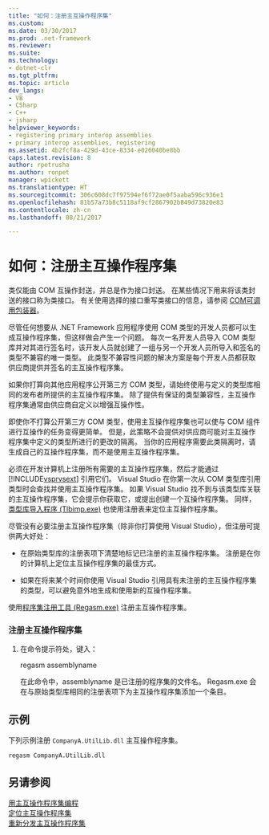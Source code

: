 ```yaml
---
title: "如何：注册主互操作程序集"
ms.custom: 
ms.date: 03/30/2017
ms.prod: .net-framework
ms.reviewer: 
ms.suite: 
ms.technology:
- dotnet-clr
ms.tgt_pltfrm: 
ms.topic: article
dev_langs:
- VB
- CSharp
- C++
- jsharp
helpviewer_keywords:
- registering primary interop assemblies
- primary interop assemblies, registering
ms.assetid: 4b2fcf8a-429d-43ce-8334-e026040be8bb
caps.latest.revision: 8
author: rpetrusha
ms.author: ronpet
manager: wpickett
ms.translationtype: HT
ms.sourcegitcommit: 306c608dc7f97594ef6f72ae0f5aaba596c936e1
ms.openlocfilehash: 81b57a73b8c5118af9cf2867902b849d73820e83
ms.contentlocale: zh-cn
ms.lasthandoff: 08/21/2017

---
```

# <a name="how-to-register-primary-interop-assemblies"></a>如何：注册主互操作程序集
类仅能由 COM 互操作封送，并总是作为接口封送。 在某些情况下用来将该类封送的接口称为类接口。 有关使用选择的接口重写类接口的信息，请参阅 [COM可调用包装器](../../../docs/framework/interop/com-callable-wrapper.md)。  
  
 尽管任何想要从 .NET Framework 应用程序使用 COM 类型的开发人员都可以生成互操作程序集，但这样做会产生一个问题。 每次一名开发人员导入 COM 类型库并对其进行签名时，该开发人员就创建了一组与另一个开发人员所导入和签名的类型不兼容的唯一类型。 此类型不兼容性问题的解决方案是每个开发人员都获取供应商提供并签名的主互操作程序集。  
  
 如果你打算向其他应用程序公开第三方 COM 类型，请始终使用与定义的类型库相同的发布者所提供的主互操作程序集。 除了提供有保证的类型兼容性，主互操作程序集通常由供应商自定义以增强互操作性。  
  
 即使你不打算公开第三方 COM 类型，使用主互操作程序集也可以使与 COM 组件进行互操作的任务变得更简单。 但是，此策略不会提供对供应商可能对主互操作程序集中定义的类型所进行的更改的隔离。 当你的应用程序需要此类隔离时，请生成自己的互操作程序集，而不是使用主互操作程序集。  
  
 必须在开发计算机上注册所有需要的主互操作程序集，然后才能通过 [!INCLUDE[vsprvsext](../../../includes/vsprvsext-md.md)] 引用它们。 Visual Studio 在你第一次从 COM 类型库引用类型时会查找并使用主互操作程序集。 如果 Visual Studio 找不到与该类型库关联的主互操作程序集，它会提示你获取它，或提出创建一个互操作程序集。 同样，[类型库导入程序 (Tlbimp.exe)](../../../docs/framework/tools/tlbimp-exe-type-library-importer.md) 也使用注册表来定位主互操作程序集。  
  
 尽管没有必要注册主互操作程序集（除非你打算使用 Visual Studio），但注册可提供两大好处：  
  
-   在原始类型库的注册表项下清楚地标记已注册的主互操作程序集。 注册是在你的计算机上定位主互操作程序集的最佳方式。  
  
-   如果在将来某个时间你使用 Visual Studio 引用具有未注册的主互操作程序集的类型，可以避免意外地生成和使用新的互操作程序集。  
  
 使用[程序集注册工具 (Regasm.exe)](../../../docs/framework/tools/regasm-exe-assembly-registration-tool.md) 注册主互操作程序集。  
  
### <a name="to-register-a-primary-interop-assembly"></a>注册主互操作程序集  
  
1.  在命令提示符处，键入：  
  
     regasm assemblyname  
  
     在此命令中，assemblyname 是已注册的程序集的文件名。 Regasm.exe 会在与原始类型库相同的注册表项下为主互操作程序集添加一个条目。  
  
## <a name="example"></a>示例  
 下列示例注册 `CompanyA.UtilLib.dll` 主互操作程序集。  
  
```  
regasm CompanyA.UtilLib.dll  
```  
  
## <a name="see-also"></a>另请参阅  
 [用主互操作程序集编程](http://msdn.microsoft.com/en-us/306fa1d6-0703-4004-9e93-d0a57f1be81e)   
 [定位主互操作程序集](http://msdn.microsoft.com/en-us/d6768e4b-cd80-414d-a4f8-05d979eb393b)   
 [重新分发主互操作程序集](http://msdn.microsoft.com/en-us/e76384f0-d631-474c-bdbd-13884cba0265)

